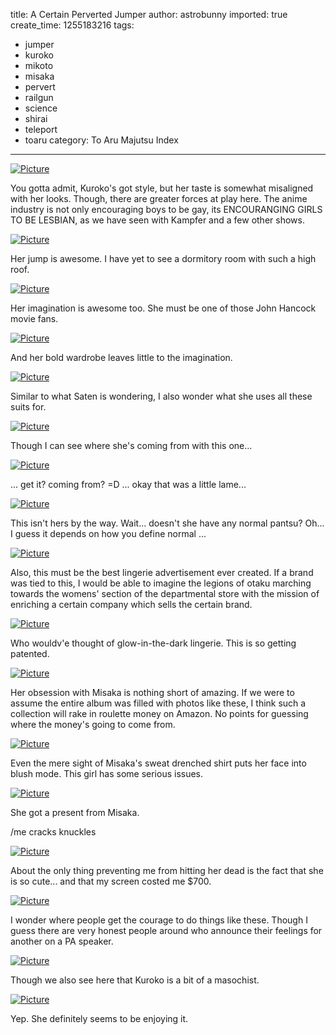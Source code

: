 title: A Certain Perverted Jumper
author: astrobunny
imported: true
create_time: 1255183216
tags:
- jumper
- kuroko
- mikoto
- misaka
- pervert
- railgun
- science
- shirai
- teleport
- toaru
category: To Aru Majutsu Index
---
 [![](wp-uploads/2009/10/wpid-Ayako-A-Certain-Scientific-Railgun-02-HQH2646A47877A_4-500x281.jpg "Picture")](/images/wp-uploads/2009/10/wpid-Ayako-A-Certain-Scientific-Railgun-02-HQH2646A47877A_4.jpg)  
  
You gotta admit, Kuroko's got style, but her taste is somewhat misaligned with her looks. Though, there are greater forces at play here. The anime industry is not only encouraging boys to be gay, its ENCOURANGING GIRLS TO BE LESBIAN, as we have seen with Kampfer and a few other shows.  
<!--more-->  
 [![](wp-uploads/2009/10/wpid-Ayako-A-Certain-Scientific-Railgun-02-HQH2646A47877A_5-500x281.jpg "Picture")](/images/wp-uploads/2009/10/wpid-Ayako-A-Certain-Scientific-Railgun-02-HQH2646A47877A_5.jpg)  
  
Her jump is awesome. I have yet to see a dormitory room with such a high roof.  
  
 [![](wp-uploads/2009/10/wpid-Ayako-A-Certain-Scientific-Railgun-02-HQH2646A47877A_7-500x281.jpg "Picture")](/images/wp-uploads/2009/10/wpid-Ayako-A-Certain-Scientific-Railgun-02-HQH2646A47877A_7.jpg)  
  
Her imagination is awesome too. She must be one of those John Hancock movie fans.  
  
 [![](wp-uploads/2009/10/wpid-Ayako-A-Certain-Scientific-Railgun-02-HQH2646A47877A_8-500x281.jpg "Picture")](/images/wp-uploads/2009/10/wpid-Ayako-A-Certain-Scientific-Railgun-02-HQH2646A47877A_8.jpg)  
  
And her bold wardrobe leaves little to the imagination.  
  
 [![](wp-uploads/2009/10/wpid-Ayako-A-Certain-Scientific-Railgun-02-HQH2646A47877A_9-500x281.jpg "Picture")](/images/wp-uploads/2009/10/wpid-Ayako-A-Certain-Scientific-Railgun-02-HQH2646A47877A_9.jpg)  
  
Similar to what Saten is wondering, I also wonder what she uses all these suits for.  
  
 [![](wp-uploads/2009/10/wpid-Ayako-A-Certain-Scientific-Railgun-02-HQH2646A47877A_10-500x281.jpg "Picture")](/images/wp-uploads/2009/10/wpid-Ayako-A-Certain-Scientific-Railgun-02-HQH2646A47877A_10.jpg)  
  
Though I can see where she's coming from with this one...  
  
 [![](wp-uploads/2009/10/wpid-Ayako-A-Certain-Scientific-Railgun-02-HQH2646A47877A_11-500x281.jpg "Picture")](/images/wp-uploads/2009/10/wpid-Ayako-A-Certain-Scientific-Railgun-02-HQH2646A47877A_11.jpg)  
  
... get it? coming from? =D ... okay that was a little lame...  
  
 [![](wp-uploads/2009/10/wpid-Ayako-A-Certain-Scientific-Railgun-02-HQH2646A47877A_15-500x281.jpg "Picture")](/images/wp-uploads/2009/10/wpid-Ayako-A-Certain-Scientific-Railgun-02-HQH2646A47877A_15.jpg)  
  
This isn't hers by the way. Wait... doesn't she have any normal pantsu? Oh... I guess it depends on how you define normal ...  
  
 [![](wp-uploads/2009/10/wpid-Ayako-A-Certain-Scientific-Railgun-02-HQH2646A47877A_13-500x281.jpg "Picture")](/images/wp-uploads/2009/10/wpid-Ayako-A-Certain-Scientific-Railgun-02-HQH2646A47877A_13.jpg)  
  
Also, this must be the best lingerie advertisement ever created. If a brand was tied to this, I would be able to imagine the legions of otaku marching towards the womens' section of the departmental store with the mission of enriching a certain company which sells the certain brand.  
  
 [![](wp-uploads/2009/10/wpid-Ayako-A-Certain-Scientific-Railgun-02-HQH2646A47877A_14-500x281.jpg "Picture")](/images/wp-uploads/2009/10/wpid-Ayako-A-Certain-Scientific-Railgun-02-HQH2646A47877A_14.jpg)  
  
Who wouldv'e thought of glow-in-the-dark lingerie. This is so getting patented.  
  
 [![](wp-uploads/2009/10/wpid-Ayako-A-Certain-Scientific-Railgun-02-HQH2646A47877A_16-500x281.jpg "Picture")](/images/wp-uploads/2009/10/wpid-Ayako-A-Certain-Scientific-Railgun-02-HQH2646A47877A_16.jpg)  
  
Her obsession with Misaka is nothing short of amazing. If we were to assume the entire album was filled with photos like these, I think such a collection will rake in roulette money on Amazon. No points for guessing where the money's going to come from.  
  
 [![](wp-uploads/2009/10/wpid-Ayako-A-Certain-Scientific-Railgun-02-HQH2646A47877A_23-500x281.jpg "Picture")](/images/wp-uploads/2009/10/wpid-Ayako-A-Certain-Scientific-Railgun-02-HQH2646A47877A_23.jpg)  
  
Even the mere sight of Misaka's sweat drenched shirt puts her face into blush mode. This girl has some serious issues.  
  
 [![](wp-uploads/2009/10/wpid-Ayako-A-Certain-Scientific-Railgun-02-HQH2646A47877A_24-500x281.jpg "Picture")](/images/wp-uploads/2009/10/wpid-Ayako-A-Certain-Scientific-Railgun-02-HQH2646A47877A_24.jpg)  
  
She got a present from Misaka.  
  
/me cracks knuckles  
  
 [![](wp-uploads/2009/10/wpid-Ayako-A-Certain-Scientific-Railgun-02-HQH2646A47877A_26-500x281.jpg "Picture")](/images/wp-uploads/2009/10/wpid-Ayako-A-Certain-Scientific-Railgun-02-HQH2646A47877A_26.jpg)  
  
About the only thing preventing me from hitting her dead is the fact that she is so cute... and that my screen costed me $700.  
  
 [![](wp-uploads/2009/10/wpid-Ayako-A-Certain-Scientific-Railgun-02-HQH2646A47877A_27-500x281.jpg "Picture")](/images/wp-uploads/2009/10/wpid-Ayako-A-Certain-Scientific-Railgun-02-HQH2646A47877A_27.jpg)  
  
I wonder where people get the courage to do things like these. Though I guess there are very honest people around who announce their feelings for another on a PA speaker.  
  
 [![](wp-uploads/2009/10/wpid-Ayako-A-Certain-Scientific-Railgun-02-HQH2646A47877A_31-500x281.jpg "Picture")](/images/wp-uploads/2009/10/wpid-Ayako-A-Certain-Scientific-Railgun-02-HQH2646A47877A_31.jpg)  
  
Though we also see here that Kuroko is a bit of a masochist.  
  
 [![](wp-uploads/2009/10/wpid-Ayako-A-Certain-Scientific-Railgun-02-HQH2646A47877A_32-500x281.jpg "Picture")](/images/wp-uploads/2009/10/wpid-Ayako-A-Certain-Scientific-Railgun-02-HQH2646A47877A_32.jpg)  
  
Yep. She definitely seems to be enjoying it.